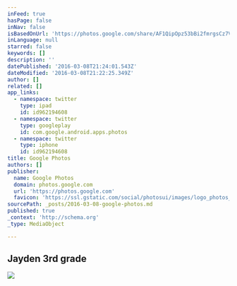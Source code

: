 ```yaml
---
inFeed: true
hasPage: false
inNav: false
isBasedOnUrl: 'https://photos.google.com/share/AF1QipOpz53bBi2fmrgsCz7V62Ig6zxSKI6bnOh5p1l55fmKORFawv-XnOIrWLPijAfXZQ/photo/AF1QipOmlOSSEdp-tnNr3GhQ88YvW9Y0GSM5eP4yj50q?key=WXNqNHd4SUQ5em95R1B5MEdYOE1IYXg5eGQ0SU5B'
inLanguage: null
starred: false
keywords: []
description: ''
datePublished: '2016-03-08T21:24:01.543Z'
dateModified: '2016-03-08T21:22:25.349Z'
author: []
related: []
app_links:
  - namespace: twitter
    type: ipad
    id: id962194608
  - namespace: twitter
    type: googleplay
    id: com.google.android.apps.photos
  - namespace: twitter
    type: iphone
    id: id962194608
title: Google Photos
authors: []
publisher:
  name: Google Photos
  domain: photos.google.com
  url: 'https://photos.google.com'
  favicon: 'https://ssl.gstatic.com/social/photosui/images/logo_photos_color_192.png'
sourcePath: _posts/2016-03-08-google-photos.md
published: true
_context: 'http://schema.org'
_type: MediaObject

---
```

<article style=""><h1>Jayden 3rd grade</h1><img src="https://s3-us-west-2.amazonaws.com/the-grid-img/p/fe6173653b09f41b08fd637f21068d29e5c253d1.jpg" /></article>